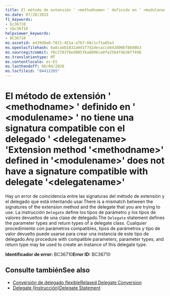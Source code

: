 ```yaml
---
title: El método de extensión ' <methodname> ' definido en ' <modulename> ' no tiene una signatura compatible con el delegado ' <delegatename> '
ms.date: 07/20/2015
f1_keywords:
- bc36710
- vbc36710
helpviewer_keywords:
- BC36710
ms.assetid: e439d9e0-7821-451a-a7b7-68c1cf1a85a3
ms.openlocfilehash: ba8cabb1832a0d1f7d2decaccd442800bf8609b3
ms.sourcegitcommit: f8c270376ed905f6a8896ce0fe25b4f4b38ff498
ms.translationtype: MT
ms.contentlocale: es-ES
ms.lasthandoff: 06/04/2020
ms.locfileid: "84411205"
---
```

# <a name="extension-method-methodname-defined-in-modulename-does-not-have-a-signature-compatible-with-delegate-delegatename"></a><span data-ttu-id="2df3f-102">El método de extensión ' \<methodname> ' definido en ' \<modulename> ' no tiene una signatura compatible con el delegado ' \<delegatename> '</span><span class="sxs-lookup"><span data-stu-id="2df3f-102">Extension method '\<methodname>' defined in '\<modulename>' does not have a signature compatible with delegate '\<delegatename>'</span></span>
<span data-ttu-id="2df3f-103">Hay un error de coincidencia entre las signaturas del método de extensión y el delegado que está intentando usar.</span><span class="sxs-lookup"><span data-stu-id="2df3f-103">There is a mismatch between the signatures of the extension method and the delegate that you are trying to use.</span></span> <span data-ttu-id="2df3f-104">La instrucción `Delegate` define los tipos de parámetro y los tipos de valores devueltos de una clase de delegado.</span><span class="sxs-lookup"><span data-stu-id="2df3f-104">The `Delegate` statement defines the parameter types and return types of a delegate class.</span></span> <span data-ttu-id="2df3f-105">Cualquier procedimiento con parámetros compatibles, tipos de parámetros y tipo de valor devuelto puede usarse para crear una instancia de este tipo de delegado.</span><span class="sxs-lookup"><span data-stu-id="2df3f-105">Any procedure with compatible parameters, parameter types, and return type may be used to create an instance of this delegate type.</span></span>  
  
 <span data-ttu-id="2df3f-106">**Identificador de error:** BC36710</span><span class="sxs-lookup"><span data-stu-id="2df3f-106">**Error ID:** BC36710</span></span>  
  
## <a name="see-also"></a><span data-ttu-id="2df3f-107">Consulte también</span><span class="sxs-lookup"><span data-stu-id="2df3f-107">See also</span></span>

- [<span data-ttu-id="2df3f-108">Conversión de delegado flexible</span><span class="sxs-lookup"><span data-stu-id="2df3f-108">Relaxed Delegate Conversion</span></span>](../programming-guide/language-features/delegates/relaxed-delegate-conversion.md)
- [<span data-ttu-id="2df3f-109">Delegate (Instrucción)</span><span class="sxs-lookup"><span data-stu-id="2df3f-109">Delegate Statement</span></span>](../language-reference/statements/delegate-statement.md)
